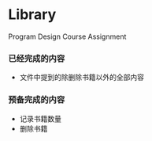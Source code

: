 # Library
Program Design Course Assignment

### 已经完成的内容
* 文件中提到的除删除书籍以外的全部内容
### 预备完成的内容
* 记录书籍数量
* 删除书籍